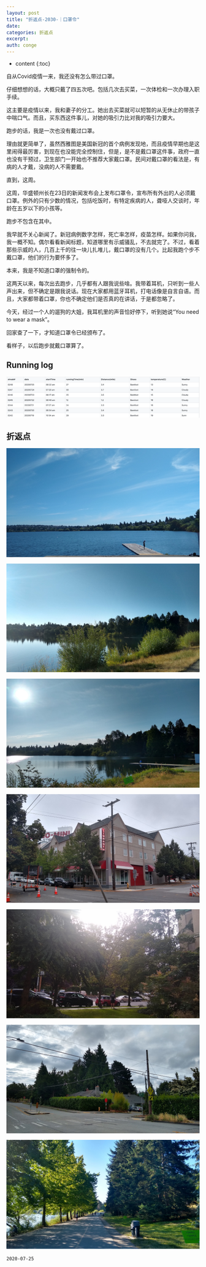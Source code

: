 ```yaml
---
layout: post
title: "折返点-2030-｜口罩令"
date:
categories: 折返点
excerpt:
auth: conge
---
```

* content
{:toc}

自从Covid疫情一来，我还没有怎么带过口罩。

仔细想想的话，大概只戴了四五次吧。包括几次去买菜，一次体检和一次办理入职手续。

这主要是疫情以来，我和妻子的分工。她出去买菜就可以短暂的从无休止的带孩子中喘口气。而且，买东西这件事儿，对她的吸引力比对我的吸引力要大。

跑步的话，我是一次也没有戴过口罩。

理由就更简单了，虽然西雅图是美国新冠的首个病例发现地，而且疫情早期也是这里闹得最厉害，到现在也没能完全控制住，但是，是不是戴口罩这件事，政府一直也没有干预过，卫生部门一开始也不推荐大家戴口罩。民间对戴口罩的看法是，有病的人才戴，没病的人不需要戴。

直到，这周。

这周，华盛顿州长在23日的新闻发布会上发布口罩令，宣布所有外出的人必须戴口罩。例外的只有少数的情况，包括吃饭时，有特定疾病的人，聋哑人交谈时，年龄在五岁以下的小孩等。

跑步不包含在其中。

我早就不关心新闻了。新冠病例数字怎样，死亡率怎样，疫苗怎样。如果你问我，我一概不知。偶尔看看新闻标题，知道哪里有示威骚乱，不去就完了。不过，看着那些示威的人，几百上千的往一块儿扎堆儿，戴口罩的没有几个。比起我跑个步不戴口罩，他们的行为要怀多了。

本来，我是不知道口罩的强制令的。

这两天以来，每次出去跑步，几乎都有人跟我说些啥。我带着耳机，只听到一些人声出来，但不确定是跟我说话。现在大家都用蓝牙耳机，打电话像是自言自语。而且，大家都带着口罩，你也不确定他们是否真的在讲话，于是都忽略了。

今天，经过一个人的遛狗的大姐，我耳机里的声音恰好停下，听到她说“You need to wear a mask”。

回家查了一下，才知道口罩令已经颁布了。

看样子，以后跑步就戴口罩算了。

## Running log
![Running log, week 30, 2020](/assets/images/折返点/118382-483719554a10367c.png)

## 折返点
![20200719.jpg](/assets/images/折返点/118382-ce3766e648fcca48.jpg)

![20200720.jpg](/assets/images/折返点/118382-f471b2814214662a.jpg)

![20200721.jpg](/assets/images/折返点/118382-6d3830cc96c4b180.jpg)

![20200722.jpg](/assets/images/折返点/118382-87d955259eb7dc4e.jpg)

![20200723.jpg](/assets/images/折返点/118382-947f192948678f53.jpg)

![20200724.jpg](/assets/images/折返点/118382-38fabcfdfde52c8d.jpg)

![20200725.jpg](/assets/images/折返点/118382-eb301309b05284ba.jpg)


```
2020-07-25
```
